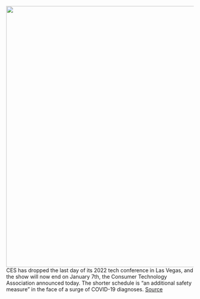 <img src='https://cdn.vox-cdn.com/thumbor/Y1Sx1GTZ4iIayhndBuv5Af9x7e4=/0x0:2040x1360/1200x800/filters:focal(809x261:1135x587)/cdn.vox-cdn.com/uploads/chorus_image/image/70334727/CES-2016-stock-verge-10.0.0.jpg' width='700px' /><br/>
CES has dropped the last day of its 2022 tech conference in Las Vegas, and the show will now end on January 7th, the Consumer Technology Association announced today. The shorter schedule is “an additional safety measure” in the face of a surge of COVID-19 diagnoses.
<a href='https://www.theverge.com/2021/12/31/22861669/ces-2022-ends-early-covid-january-7'> Source <a/>